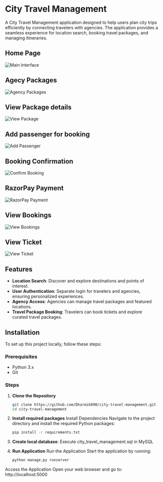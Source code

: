 # City Travel Management

A City Travel Management application designed to help users plan city trips efficiently by connecting travelers with agencies. The application provides a seamless experience for location search, booking travel packages, and managing itineraries.

## Home Page
![Main Interface](./images/home.png)
## Agecy Packages
![Agency Packages](./images/packages.png)
## View Package details
![View Package](./images/package.png)
## Add passenger for booking
![Add Passenger](./images/add_passanger.png)
## Booking Confirmation
![Confirm Booking](./images/confirmticket.png)
## RazorPay Payment
![RazorPay Payment](./images/razorpay.png)
## View Bookings
![View Bookings](./images/bookings.png)
## View Ticket
![View Ticket](./images/ticket.png)

## Features

- **Location Search**: Discover and explore destinations and points of interest.
- **User Authentication**: Separate login for travelers and agencies, ensuring personalized experiences.
- **Agency Access**: Agencies can manage travel packages and featured locations.
- **Travel Package Booking**: Travelers can book tickets and explore curated travel packages.

## Installation

To set up this project locally, follow these steps:

### Prerequisites

- Python 3.x
- Git

### Steps

1. **Clone the Repository**
   ```bash
   git clone https://github.com/Dharmik090/city-travel-management.git
   cd city-travel-management

2. **Install required packages**
Install Dependencies Navigate to the project directory and install the required Python packages:
    ```bash
    pip install -r requirements.txt

3. **Create local database**:
Execute city_travel_management.sql in MySQL

4. **Run Application**
Run the Application Start the application by running:
    ```bash
    python manage.py runserver
Access the Application Open your web browser and go to:
http://localhost:5000
